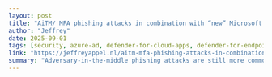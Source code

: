 ```yaml
---
layout: post
title: "AiTM/ MFA phishing attacks in combination with “new” Microsoft protections (2025 edition)"
author: "Jeffrey"
date: 2025-09-01
tags: [security, azure-ad, defender-for-cloud-apps, defender-for-endpoint, defender-for-identity]
link: "https://jeffreyappel.nl/aitm-mfa-phishing-attacks-in-combination-with-new-microsoft-protections-2023-edt/"
summary: "Adversary-in-the-middle phishing attacks are still more common in use, in the last year and the start of 2025 there is still a more visible increase in AiTM/ MFA phishing. Since the removal of basi..."
---
```

